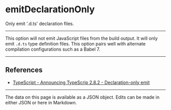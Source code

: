 <!-- Important! Do not modify comment blocks. They are necessary for the transformer to work properly -->

<!-- title -->
# emitDeclarationOnly

<!-- shortDescription -->
Only emit '.d.ts' declaration files.

---

<!-- extendedDescription -->
This option will not emit JavaScript files from the build output. It will only emit `.d.ts` type definition files. This option pairs well with alternate compilation configurations such as a Babel 7.

---

<!-- references -->
## References
- [TypeScript - Announcing TypeScrip 2.8.2 - Declaration-only emit](https://devblogs.microsoft.com/typescript/announcing-typescript-2-8-2/#declaration-only-emit)
---

<!-- footer -->
The data on this page is available as a JSON object. Edits can be made in either JSON or here in Markdown.
